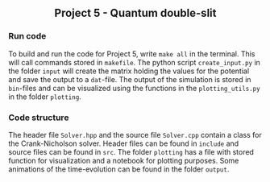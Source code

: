 ## <p align = "center">Project 5 - Quantum double-slit </p>

### Run code
To build and run the code for Project 5, write ``make all`` in the terminal. This will call commands stored in ``makefile``.
The python script ``create_input.py`` in the folder ``input`` will create the matrix holding the values for the potential and save the output to a ``dat``-file.
The output of the simulation is stored in ``bin``-files and can be visualized using the functions in the ``plotting_utils.py`` in the folder ``plotting``.


### Code structure
The header file ``Solver.hpp`` and the source file ``Solver.cpp`` contain a class for the Crank-Nicholson solver. 
Header files can be found in ``include`` and source files can be found in ``src``.
The folder ``plotting`` has a file with stored function for visualization and a notebook for plotting purposes.
Some animations of the time-evolution can be found in the folder ``output``.
